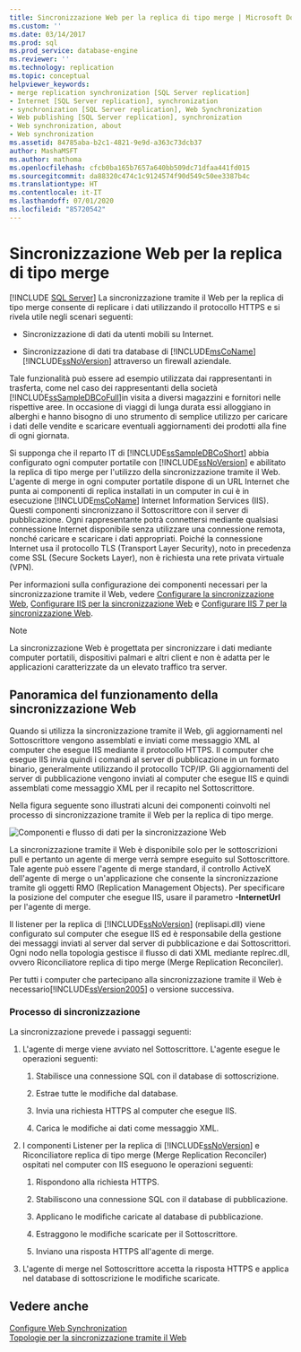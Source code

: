 ```yaml
---
title: Sincronizzazione Web per la replica di tipo merge | Microsoft Docs
ms.custom: ''
ms.date: 03/14/2017
ms.prod: sql
ms.prod_service: database-engine
ms.reviewer: ''
ms.technology: replication
ms.topic: conceptual
helpviewer_keywords:
- merge replication synchronization [SQL Server replication]
- Internet [SQL Server replication], synchronization
- synchronization [SQL Server replication], Web Synchronization
- Web publishing [SQL Server replication], synchronization
- Web synchronization, about
- Web synchronization
ms.assetid: 84785aba-b2c1-4821-9e9d-a363c73dcb37
author: MashaMSFT
ms.author: mathoma
ms.openlocfilehash: cfcb0ba165b7657a640bb509dc71dfaa441fd015
ms.sourcegitcommit: da88320c474c1c9124574f90d549c50ee3387b4c
ms.translationtype: HT
ms.contentlocale: it-IT
ms.lasthandoff: 07/01/2020
ms.locfileid: "85720542"
---
```

# <a name="web-synchronization-for-merge-replication"></a>Sincronizzazione Web per la replica di tipo merge
 [!INCLUDE [SQL Server](../../includes/applies-to-version/sqlserver.md)]
  La sincronizzazione tramite il Web per la replica di tipo merge consente di replicare i dati utilizzando il protocollo HTTPS e si rivela utile negli scenari seguenti:  
  
-   Sincronizzazione di dati da utenti mobili su Internet.  
  
-   Sincronizzazione di dati tra database di [!INCLUDE[msCoName](../../includes/msconame-md.md)] [!INCLUDE[ssNoVersion](../../includes/ssnoversion-md.md)] attraverso un firewall aziendale.  
  
 Tale funzionalità può essere ad esempio utilizzata dai rappresentanti in trasferta, come nel caso dei rappresentanti della società [!INCLUDE[ssSampleDBCoFull](../../includes/sssampledbcofull-md.md)]in visita a diversi magazzini e fornitori nelle rispettive aree. In occasione di viaggi di lunga durata essi alloggiano in alberghi e hanno bisogno di uno strumento di semplice utilizzo per caricare i dati delle vendite e scaricare eventuali aggiornamenti dei prodotti alla fine di ogni giornata.  
  
 Si supponga che il reparto IT di [!INCLUDE[ssSampleDBCoShort](../../includes/sssampledbcoshort-md.md)] abbia configurato ogni computer portatile con [!INCLUDE[ssNoVersion](../../includes/ssnoversion-md.md)] e abilitato la replica di tipo merge per l'utilizzo della sincronizzazione tramite il Web. L'agente di merge in ogni computer portatile dispone di un URL Internet che punta ai componenti di replica installati in un computer in cui è in esecuzione [!INCLUDE[msCoName](../../includes/msconame-md.md)] Internet Information Services (IIS). Questi componenti sincronizzano il Sottoscrittore con il server di pubblicazione. Ogni rappresentante potrà connettersi mediante qualsiasi connessione Internet disponibile senza utilizzare una connessione remota, nonché caricare e scaricare i dati appropriati. Poiché la connessione Internet usa il protocollo TLS (Transport Layer Security), noto in precedenza come SSL (Secure Sockets Layer), non è richiesta una rete privata virtuale (VPN).  
  
 Per informazioni sulla configurazione dei componenti necessari per la sincronizzazione tramite il Web, vedere [Configurare la sincronizzazione Web](../../relational-databases/replication/configure-web-synchronization.md), [Configurare IIS per la sincronizzazione Web](../../relational-databases/replication/configure-iis-for-web-synchronization.md) e [Configurare IIS 7 per la sincronizzazione Web](../../relational-databases/replication/configure-iis-7-for-web-synchronization.md).  
  
> [!NOTE]  
>  La sincronizzazione Web è progettata per sincronizzare i dati mediante computer portatili, dispositivi palmari e altri client e non è adatta per le applicazioni caratterizzate da un elevato traffico tra server.  
  
## <a name="overview-of-how-web-synchronization-works"></a>Panoramica del funzionamento della sincronizzazione Web  
 Quando si utilizza la sincronizzazione tramite il Web, gli aggiornamenti nel Sottoscrittore vengono assemblati e inviati come messaggio XML al computer che esegue IIS mediante il protocollo HTTPS. Il computer che esegue IIS invia quindi i comandi al server di pubblicazione in un formato binario, generalmente utilizzando il protocollo TCP/IP. Gli aggiornamenti del server di pubblicazione vengono inviati al computer che esegue IIS e quindi assemblati come messaggio XML per il recapito nel Sottoscrittore.  
  
 Nella figura seguente sono illustrati alcuni dei componenti coinvolti nel processo di sincronizzazione tramite il Web per la replica di tipo merge.  
  
 ![Componenti e flusso di dati per la sincronizzazione Web](../../relational-databases/replication/media/web-sync01.gif "Componenti e flusso di dati per la sincronizzazione Web")  
  
 La sincronizzazione tramite il Web è disponibile solo per le sottoscrizioni pull e pertanto un agente di merge verrà sempre eseguito sul Sottoscrittore. Tale agente può essere l'agente di merge standard, il controllo ActiveX dell'agente di merge o un'applicazione che consente la sincronizzazione tramite gli oggetti RMO (Replication Management Objects). Per specificare la posizione del computer che esegue IIS, usare il parametro **-InternetUrl** per l'agente di merge.  
  
 Il listener per la replica di [!INCLUDE[ssNoVersion](../../includes/ssnoversion-md.md)] (replisapi.dll) viene configurato sul computer che esegue IIS ed è responsabile della gestione dei messaggi inviati al server dal server di pubblicazione e dai Sottoscrittori. Ogni nodo nella topologia gestisce il flusso di dati XML mediante replrec.dll, ovvero Riconciliatore replica di tipo merge (Merge Replication Reconciler).  
  
 Per tutti i computer che partecipano alla sincronizzazione tramite il Web è necessario[!INCLUDE[ssVersion2005](../../includes/ssversion2005-md.md)] o versione successiva.  
  
### <a name="synchronization-process"></a>Processo di sincronizzazione  
 La sincronizzazione prevede i passaggi seguenti:  
  
1.  L'agente di merge viene avviato nel Sottoscrittore. L'agente esegue le operazioni seguenti:  
  
    1.  Stabilisce una connessione SQL con il database di sottoscrizione.  
  
    2.  Estrae tutte le modifiche dal database.  
  
    3.  Invia una richiesta HTTPS al computer che esegue IIS.  
  
    4.  Carica le modifiche ai dati come messaggio XML.  
  
2.  I componenti Listener per la replica di [!INCLUDE[ssNoVersion](../../includes/ssnoversion-md.md)] e Riconciliatore replica di tipo merge (Merge Replication Reconciler) ospitati nel computer con IIS eseguono le operazioni seguenti:  
  
    1.  Rispondono alla richiesta HTTPS.  
  
    2.  Stabiliscono una connessione SQL con il database di pubblicazione.  
  
    3.  Applicano le modifiche caricate al database di pubblicazione.  
  
    4.  Estraggono le modifiche scaricate per il Sottoscrittore.  
  
    5.  Inviano una risposta HTTPS all'agente di merge.  
  
3.  L'agente di merge nel Sottoscrittore accetta la risposta HTTPS e applica nel database di sottoscrizione le modifiche scaricate.  
  
## <a name="see-also"></a>Vedere anche  
 [Configure Web Synchronization](../../relational-databases/replication/configure-web-synchronization.md)   
 [Topologie per la sincronizzazione tramite il Web](../../relational-databases/replication/topologies-for-web-synchronization.md)  
  
  
